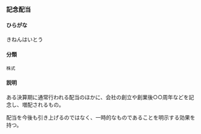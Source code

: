 <div style="display:none;">

## [あ行](securities-terms?id=あ行)
## [か行](securities-terms?id=か行)

</div>

### 記念配当

#### ひらがな

きねんはいとう

#### 分類

`株式`

#### 説明

ある決算期に通常行われる配当のほかに、会社の創立や創業後○○周年などを記念し、増配されるもの。
 
配当を今後も引き上げるのではなく、一時的なものであることを明示する効果を持つ。

<div style="display:none;">

## [さ行](securities-terms?id=さ行)
## [た行](securities-terms?id=た行)
## [な行](securities-terms?id=な行)
## [は行](securities-terms?id=は行)
## [ま行](securities-terms?id=ま行)
## [や行](securities-terms?id=や行)
## [ら行](securities-terms?id=ら行)
## [わ行](securities-terms?id=わ行)
## [英数字・記号](securities-terms?id=英数字・記号)

</div>

